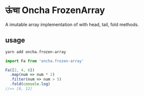 # ऊंचा Oncha FrozenArray
A imutable array implementation of with head, tail, fold methods.

## usage
``` bash
yarn add oncha.frozen-array
```

``` JavaScript
import Fa from 'oncha.frozen-array'

Fa([2, 4, 6])
  .map(num => num * 2)
  .filter(num => num > 5)
  .fold(console.log)
//=> [8, 12]
```